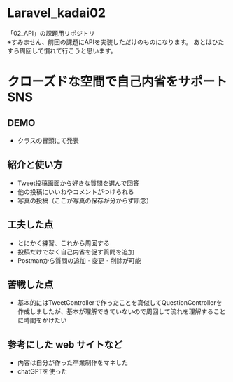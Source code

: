 # Laravel_kadai02

「02_API」の課題用リポジトリ
<br>※すみません、前回の課題にAPIを実装しただけのものになります。
あとはひたすら周回して慣れて行こうと思います。

# クローズドな空間で自己内省をサポートSNS

## DEMO

- クラスの冒頭にて発表


## 紹介と使い方

- Tweet投稿画面から好きな質問を選んで回答
- 他の投稿にいいねやコメントがつけられる
- 写真の投稿（ここが写真の保存が分からず断念）

## 工夫した点

  - とにかく練習、これから周回する
  - 投稿だけでなく自己内省を促す質問を追加
  - Postmanから質問の追加・変更・削除が可能
  
## 苦戦した点

- 基本的にはTweetControllerで作ったことを真似してQuestionControllerを作成しましたが、基本が理解できていないので周回して流れを理解することに時間をかけたい

## 参考にした web サイトなど

- 内容は自分が作った卒業制作をマネした
- chatGPTを使った
    

